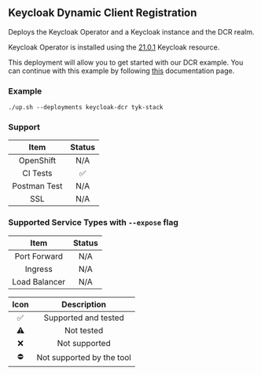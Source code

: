## Keycloak Dynamic Client Registration
Deploys the Keycloak Operator and a Keycloak instance and the DCR realm.

Keycloak Operator is installed using the
[21.0.1](https://raw.githubusercontent.com/keycloak/keycloak-k8s-resources/21.0.1/kubernetes)
Keycloak resource.

This deployment will allow you to get started with our DCR example.
You can continue with this example by following [this](https://tyk.io/docs/nightly/tyk-stack/tyk-developer-portal/enterprise-developer-portal/api-access/dynamic-client-registration)
documentation page.

### Example
```
./up.sh --deployments keycloak-dcr tyk-stack
```

### Support
|     Item     |       Status       |
|:------------:|:------------------:|
|  OpenShift   |        N/A         |
|   CI Tests   | :white_check_mark: |
| Postman Test |        N/A         |
|     SSL      |        N/A         |

### Supported Service Types with `--expose` flag
|     Item      | Status |
|:-------------:|:------:|
| Port Forward  |  N/A   |
|    Ingress    |  N/A   |
| Load Balancer |  N/A   |

|        Icon        |        Description        |
|:------------------:|:-------------------------:|
| :white_check_mark: |   Supported and tested    |
|     :warning:      |        Not tested         |
|        :x:         |       Not supported       |
|     :no_entry:     | Not supported by the tool |

